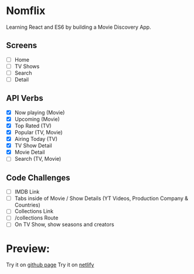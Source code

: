 # Nomflix
Learning React and ES6 by building a Movie Discovery App.

## Screens

- [ ] Home
- [ ] TV Shows
- [ ] Search
- [ ] Detail

## API Verbs

- [X] Now playing (Movie)
- [X] Upcoming (Movie)
- [X] Top Rated (TV)
- [X] Popular (TV, Movie)
- [X] Airing Today (TV)
- [X] TV Show Detail
- [X] Movie Detail
- [ ] Search (TV, Movie)

## Code Challenges

- [ ] IMDB Link
- [ ] Tabs inside of Movie / Show Details (YT Videos, Production Company & Countries)
- [ ] Collections Link
- [ ] /collections Route
- [ ] On TV Show, show seasons and creators

# Preview:
Try it on [github page](https://kkuyu.github.io/)
Try it on [netlify](https://zen-mahavira-6dfe5a.netlify.com)